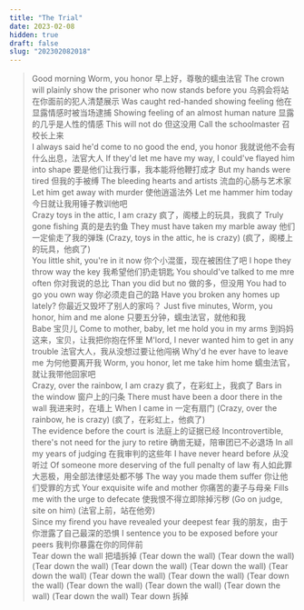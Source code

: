 ```yaml
---
title: "The Trial"
date: 2023-02-08
hidden: true
draft: false
slug: "202302082018"
---
```


>Good morning Worm, you honor
早上好，尊敬的蠕虫法官
The crown will plainly show the prisoner who now stands before you
乌鸦会将站在你面前的犯人清楚展示
Was caught red-handed showing feeling
他在显露情感时被当场逮捕
Showing feeling of an almost human nature
显露的几乎是人性的情感
This will not do
但这没用
Call the schoolmaster
召校长上来
<br>I always said he'd come to no good the end, you honor
我就说他不会有什么出息，法官大人
If they'd let me have my way, I could've flayed him into shape
要是他们让我行事，我本能将他鞭打成才
But my hands were tired
但我的手被缚
The bleeding hearts and artists
流血的心肠与艺术家
Let him get away with murder
使他逍遥法外
Let me hammer him today
今日就让我用锤子教训他吧
<br>Crazy toys in the attic, I am crazy
疯了，阁楼上的玩具，我疯了
Truly gone fishing
真的是去钓鱼
They must have taken my marble away
他们一定偷走了我的弹珠
(Crazy, toys in the attic, he is crazy)
(疯了，阁楼上的玩具，他疯了)
<br>You little shit, you're in it now
你个小混蛋，现在被困住了吧
I hope they throw way the key
我希望他们扔走钥匙
You should've talked to me mre often
你对我说的总比
Than you did but no
做的多，但没用
You had to go you own way
你必须走自己的路
Have you  broken any homes up lately?
你最近又毁坏了别人的家吗？
Just five minutes, Worm, you honor, him and me alone
只要五分钟，蠕虫法官，就他和我
<br>Babe
宝贝儿
Come to mother, baby, let me hold you in my arms
到妈妈这来，宝贝，让我把你抱在怀里
M'lord, I never wanted him to get in any trouble
法官大人，我从没想过要让他闯祸
Why'd he ever have to leave me
为何他要离开我
Worm, you honor,  let me take him home
蠕虫法官，就让我带他回家吧
 <br>Crazy, over the rainbow, I am crazy
疯了，在彩虹上，我疯了
Bars in the window
窗户上的闩条
There must have been a door there in the wall
我进来时，在墙上
When I came in
一定有扇门
(Crazy, over the rainbow, he is crazy)
(疯了，在彩虹上，他疯了)
<br>The evidence before the court is
法庭上的证据已经
Incontrovertible, there's not need for the jury to retire
确凿无疑，陪审团已不必退场
In all my years of judging
在我审判的这些年
I have never heard before
从没听过
Of someone more deserving of the full penalty of law
有人如此罪大恶极，用全部法律惩处都不够
The way you made them suffer
你让他们受罪的方式
Your exquisite wife and mother
你痛苦的妻子与母亲
Fills me with the urge to defecate
使我恨不得立即除掉污秽
(Go on judge, site on him)
(法官上前，站在他旁)
<br>Since my firend you have revealed your deepest fear
我的朋友，由于你泄露了自己最深的恐惧
I sentence you to be exposed before your peers
我判你暴露在你的同伴前
<br>Tear down the wall
把墙拆掉
(Tear down the wall)
(Tear down the wall)
(Tear down the wall)
(Tear down the wall)
(Tear down the wall)
(Tear down the wall)
(Tear down the wall)
(Tear down the wall)
(Tear down the wall)
(Tear down the wall)
(Tear down the wall)
(Tear down the wall)
(Tear down the wall)
Tear down
拆掉